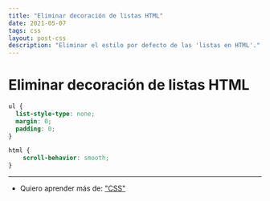 ```yaml
---
title: "Eliminar decoración de listas HTML"
date: 2021-05-07
tags: css
layout: post-css
description: "Eliminar el estilo por defecto de las 'listas en HTML'."
---
```


# Eliminar decoración de listas HTML

````css
ul {
  list-style-type: none;
  margin: 0;
  padding: 0;
}
````

```css
html {
    scroll-behavior: smooth;
}
```

***

- Quiero aprender más de: ["CSS"](../00/css)
